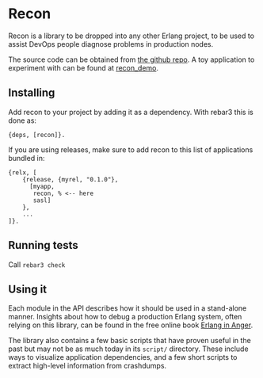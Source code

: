 # Recon

Recon is a library to be dropped into any other Erlang project,
to be used to assist DevOps people diagnose problems in production
nodes.

The source code can be obtained from [the github repo](https://github.com/threatcode/recon).
A toy application to experiment with can be found at [recon_demo](https://github.com/threatcode/recon_demo).

## Installing

Add recon to your project by adding it as a dependency. With rebar3 this is done as:

```
{deps, [recon]}.
```

If you are using releases, make sure to add recon to this list of applications bundled in:

```
{relx, [
    {release, {myrel, "0.1.0"},
      [myapp,
       recon, % <-- here
       sasl]
    },
    ...
]}.
```

## Running tests

Call `rebar3 check`

## Using it

Each module in the API describes how it should be used in a stand-alone manner. Insights about how to debug a production Erlang system, often relying on this library, can be found in the free online book [Erlang in Anger](https://www.erlang-in-anger.com/).

The library also contains a few basic scripts that have proven useful in the past but may not be as much today in its `script/` directory. These include ways to visualize application dependencies, and a few short scripts to extract high-level information from crashdumps.
